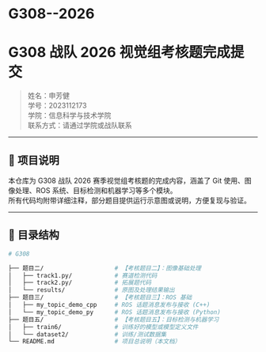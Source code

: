 # G308--2026
# G308 战队 2026 视觉组考核题完成提交

> 姓名：申芳健  
> 学号：2023112173  
> 学院：信息科学与技术学院  
> 联系方式：请通过学院或战队联系  

---

## 📌 项目说明

本仓库为 G308 战队 2026 赛季视觉组考核题的完成内容，涵盖了 Git 使用、图像处理、ROS 系统、目标检测和机器学习等多个模块。  
所有代码均附带详细注释，部分题目提供运行示意图或说明，方便复现与验证。

---

## 📂 目录结构

```bash
# G308

├── 题目二/                    # 【考核题目二】：图像基础处理
│   ├── track1.py/            # 赛道检测代码
│   ├── track2.py/            # 拓展题代码
│   └── results/              # 原图及处理结果输出
├── 题目三/                    # 【考核题目三】：ROS 基础
│   ├── my_topic_demo_cpp     # ROS 话题消息发布与接收 (C++)
│   └── my_topic_demo_py      # ROS 话题消息发布与接收 (Python)
├── 题目五/                    # 【考核题目五】：目标检测与机器学习
│   ├── train6/               # 训练好的模型或模型定义文件
│   └── dataset2/             # 训练/测试数据集
└── README.md                 # 项目总说明（本文档）
